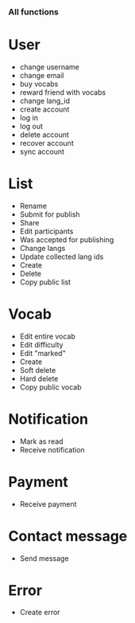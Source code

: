 ### All functions

# User

- change username
- change email
- buy vocabs
- reward friend with vocabs
- change lang_id
- create account
- log in
- log out
- delete account
- recover account
- sync account

# List

- Rename
- Submit for publish
- Share
- Edit participants
- Was accepted for publishing
- Change langs
- Update collected lang ids
- Create
- Delete
- Copy public list

# Vocab

- Edit entire vocab
- Edit difficulty
- Edit "marked"
- Create
- Soft delete
- Hard delete
- Copy public vocab

# Notification

- Mark as read
- Receive notification

# Payment

- Receive payment

# Contact message

- Send message

# Error

- Create error

